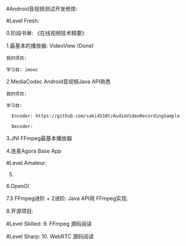 #Android音视频测试开发修炼:

#Level Fresh: 

  0.阶段书单: 《在线视频技术精要》 

  1.最基本的播放器: VideoView (Done)
    
    我的项目:
    
    学习自: imooc
  
  2.MediaCodec Android音视频Java API熟悉
    
    我的项目:
    
    学习自:
      
      Encoder: https://github.com/saki4510t/AudioVideoRecordingSample
      
      Decoder: 
    
  3.JNI FFmpeg最基本播放器
  
  4.连麦Agora Base App
  

#Level Amateur:

  5.
  
  6.OpenGl
  
  7.3 FFmpeg进阶 + 2进阶: Java API用 FFmpeg实现.
  
  8.开源项目: 


#Level Skilled:
  9. FFmpeg 源码阅读
  




#Level Sharp:
  10. WebRTC 源码阅读



